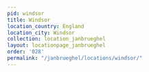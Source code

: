 ```yaml
---
pid: windsor
title: Windsor
location_country: England
location_city: Windsor
collection: location_janbrueghel
layout: locationpage_janbrueghel
order: '028'
permalink: "/janbrueghel/locations/windsor/"
---
```

